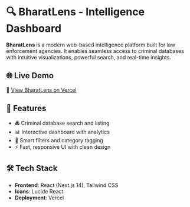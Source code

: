 # 🔍 BharatLens - Intelligence Dashboard

**BharatLens** is a modern web-based intelligence platform built for law enforcement agencies. It enables seamless access to criminal databases with intuitive visualizations, powerful search, and real-time insights.

## 🌐 Live Demo
🔗 [View BharatLens on Vercel](https://bharat-lens-teal.vercel.app)

## 📌 Features

- 🚔 Criminal database search and listing
- 📊 Interactive dashboard with analytics
- 🧠 Smart filters and category tagging
- ⚡ Fast, responsive UI with clean design

## 🛠️ Tech Stack

- **Frontend**: React (Next.js 14), Tailwind CSS
- **Icons**: Lucide React
- **Deployment**: Vercel

